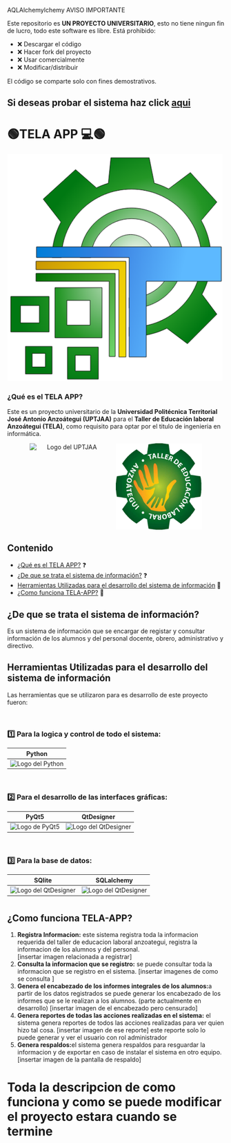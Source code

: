 AQLAlchemylchemy AVISO IMPORTANTE

Este repositorio es **UN PROYECTO UNIVERSITARIO**, esto no tiene ningun fin de lucro, todo este software es libre.
Está prohibido:

- ❌ Descargar el código 
- ❌ Hacer fork del proyecto  
- ❌ Usar comercialmente
- ❌ Modificar/distribuir

El código se comparte solo con fines demostrativos.

## Si deseas probar el sistema haz click [aqui](https://github.com/Enmanuel-86/TELA-APP/releases/tag/TELA-APP_Nuevas_versiones_(DEMO))



# 🟢TELA APP 💻🟢


<img src="recursos_graficos_y_logicos/recursos_de_imagenes/logo sistema V3.png" style="width: 500px; height: auto; margin-right: 20px;" alt="Logo del TELA-APP">


### ¿Qué es el TELA APP?
Este es un proyecto universitario de la **Universidad Politécnica Territorial José Antonio Anzoátegui (UPTJAA)** para el **Taller de Educación laboral Anzoátegui (TELA)**, como requisito para optar por el titulo de ingenieria en informática.

<div style="display: flex; justify-content: center; " align = "center">
  
  <img src="https://upload.wikimedia.org/wikipedia/commons/thumb/5/52/Logo_Uptjaa.svg/1200px-Logo_Uptjaa.svg.png" style="width: 180px; height: auto; margin-right: 20px;" alt="Logo del UPTJAA">
  <img src="./recursos_graficos_y_logicos/recursos_de_imagenes/Tela.png" style="width: 200px; height: auto;" alt="Logo del Tela">
  
</div>




## Contenido

- [¿Qué es el TELA APP?](#qué-es-el-tela-app) ❓
- [¿De que se trata el sistema de información?](#de-que-se-trata-el-sistema-de-información) ❓
- [Herramientas Utilizadas para el desarrollo del sistema de información](#herramientas-utilizadas-para-el-desarrollo-del-sistema-de-información) 🧰
- [¿Como funciona TELA-APP?](#como-funciona-tela-app) 💠



## ¿De que se trata el sistema de información?
Es un sistema de información que se encargar de registar y consultar información de los alumnos y del personal docente, obrero, administrativo y directivo.


## Herramientas Utilizadas para el desarrollo del sistema de información
Las herramientas que se utilizaron para es desarrollo de este proyecto fueron:

<br>

### 1️⃣ Para la logica y control de todo el sistema:

|Python|
|------|
|<img src="https://1000logos.net/wp-content/uploads/2020/08/Python-Logo-500x313.png" style="width: 200px; height: auto;" alt="Logo del Python">|

<br>

### 2️⃣ Para el desarrollo de las interfaces gráficas:

| PyQt5 | QtDesigner |                                            
|-------|------------|
| <img src="https://process.filestackapi.com/cache=expiry:max/resize=width:700/uPPuFFskQoezJvzvNcHi" style="width: 200px; height: auto;" alt="Logo de PyQt5">| <img src="https://flathub.org/_next/image?url=https%3A%2F%2Fdl.flathub.org%2Fmedia%2Fio%2Fqt%2FDesigner%2F256e688f981e073bb67f8847eba5316c%2Ficons%2F128x128%2Fio.qt.Designer.png&w=128&q=100"   style="width: 150px; height: auto;" alt="Logo del QtDesigner">|

<br>

### 3️⃣ Para la base de datos:


|SQlite|SQLalchemy|
|------|----------|
|<img src="https://upload.wikimedia.org/wikipedia/commons/3/38/SQLite370.svg"   style="width: 150px; height: auto;" alt="Logo del QtDesigner">| <img src="https://learnbatta.com/assets/images/sqlalchemy/logo.png"   style="width: 150px; height: auto;" alt="Logo del QtDesigner">





# 
## ¿Como funciona TELA-APP?

<ol>
  <li>
    <b>Registra Informacion:</b> este sistema registra toda la informacion requerida del taller de educacion laboral anzoategui, registra la informacion de los alumnos y del personal.</li>
  [insertar imagen relacionada a registrar]

  <li>
    <b>Consulta la informacion que se registro:</b> se puede consultar toda la informacion que se registro en el sistema.
    [insertar imagenes de como se consulta ]
  </li>

  <li>
    <b>Genera el encabezado de los informes integrales de los alumnos:</b>a partir de los datos registrados se puede generar los encabezado de los informes que se le realizan a los alumnos. (parte actualmente en desarrollo)
    [insertar imagen de el encabezado pero censurado]
  </li>

  <li>
    <b>Genera reportes de todas las acciones realizadas en el sistema:</b> el sistema genera reportes de todos las       acciones realizadas para ver quien hizo tal cosa.
    [insertar imagen de ese reporte]
    este reporte solo lo puede generar y ver el usuario con rol administrador 
    
  </li>


  <li>
    <b>Genera respaldos:</b>el sistema genera respaldos para resguardar la informacion y de exportar en caso de  instalar el sistema en otro equipo.
    [insertar imagen de la pantalla de respaldo]
  
  </li>  

  
</ol>


<h1>Toda la descripcion de como funciona y como se puede modificar el proyecto estara cuando se termine</h1>





